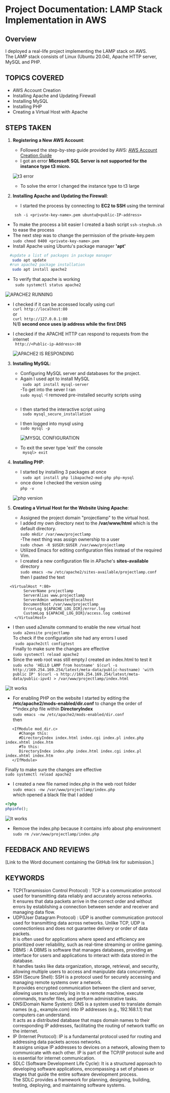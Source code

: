 # Project Documentation: LAMP Stack Implementation in AWS

## Overview
I deployed a real-life project implementing the LAMP stack on AWS.  
The LAMP stack consists of Linux (Ubuntu 20.04), Apache HTTP server, MySQL and PHP.

## TOPICS COVERED 
- AWS Account Creation
- Installing Apache and Updating Firewall
- Installing MySQL
- Installing PHP
- Creating a Virtual Host with Apache

## STEPS TAKEN 
1. **Registering a New AWS Account**:
   - Followed the step-by-step guide provided by AWS: [AWS Account Creation Guide](https://repost.aws/knowledge-center/create-and-activate-aws-account)
   - I got an error **Microsoft SQL Server is not supported for the instance type t3 micro.**  

    ![t3 error](awsErr.png)  

    - To solve the error I changed the instance type to t3 large


2. **Installing Apache and Updating the Firewall**:
   - I started the process by connecting to  __EC2 to SSH__ using the terminal  
```
    ssh -i <private-key-name>.pem ubuntu@<public-IP-address>
   ```
   - To make the process a bit easier I created a bash script ```ssh-steghub.sh``` to ease the process
   - The next step was to change the permission of the private-key.pem  
   ```sudo chmod 0400 <private-key-name>.pem```
   - Install Apache using Ubuntu's package manager __'apt'__
``` bash
  #update a list of packages in package manager  
   sudo apt update  
  #run apache2 package installation  
   sudo apt install apache2
```
 - To verify that apache is working  
 ``` sudo systemctl status apache2```  

 ![APACHE2 RUNNING](apacheWorking.jpeg)  
 - I checked if it can be accessed locally using curl  
 ```curl http://localhost:80```  
 or  
 ```curl http://127.0.0.1:80```  
 N/B __second once uses ip address while the first DNS__

 - I checked if the APACHE HTTP can respond to requests from the internet        
 ``` http://<Public-ip-Address>:80```  

   ![APACHE2 IS RESPONDING](apacheresponse.png)  

3. **Installing MySQL**:
   - Configuring MySQL server and databases for the project.
   - Again I used apt to install MySQL  
   ``` sudo apt install mysql-server```  
   -To get into the sever I ran  
   ```sudo mysql```
   -I removed pre-installed security scripts using  
   ```ALTER USER 'root'@'localhost' IDENTIFIED WITH mysql_native_password BY 'Password.1';
   ```
   - I then started the interactive script using  
   ``` sudo mysql_secure_installation```
   - I then logged into mysql using  
   ```sudo mysql -p```  

      ![MYSQL CONFIGURATION](mysqlWorking.png)

   - To exit the sever type 'exit' the console  
   ``` mysql> exit```

4. **Installing PHP**:
   - I started by installing 3 packages at once  
   ``` sudo apt install php libapache2-mod-php php-mysql```
   - once done I checked the version using  
   ```php -v```

    ![php version](phpversion.png)  

5. **Creating a Virtual Host for the Website Using Apache**:
   - Assigned the project domain "projectlamp" to the virtual host.
   - I added my own directory next to the  **/var/www/html** which is the default directory.  
   ```sudo mkdir /var/www/projectlamp```  
   -The next thing was assign ownership to a user  
   ```sudo chown -R $USER:$USER /var/www/projectlamp```  
   - Utilized Emacs for editing configuration files instead of the required Vim.
   - I created a new configuration file in APache's **sites-available** directory  
   ```sudo emacs -nw /etc/apache2/sites-available/projectlamp.conf```  
   then I pasted the text
``` 
  <VirtualHost *:80>
        ServerName projectlamp
        ServerAlias www.projectlamp
        ServerAdmin webmaster@localhost
        DocumentRoot /var/www/projectlamp
        ErrorLog ${APACHE_LOG_DIR}/error.log
        CustomLog ${APACHE_LOG_DIR}/access.log combined
    </VirtualHost>
```


- I then used a2ensite command to enable the new virtual host  
```sudo a2ensite projectlamp```  
 To check if the configuration site had any errors I used  
 ``` sudo apache2ctl configtest```  
 Finally to make sure the changes are effective  
 ```sudo systemctl reload apache2```  
 - Since the web root was still empty.I created an index.html to test it  
 ```sudo echo 'HELLO LAMP from hostname' $(curl -s http://169.254.169.254/latest/meta-data/public-hostname) 'with public IP' $(curl -s http://169.254.169.254/latest/meta-data/public-ipv4) > /var/www/projectlamp/index.html```
 
 ![It works](firstDepoyment.png)


 - For enabling PHP on the website 
 I started by editing the **/etc/apache2/mods-enabled/dir.conf** to change the order of **index.php file within **DirectoryIndex**  
 ```sudo emacs -nw /etc/apache2/mods-enabled/dir.conf```  
 then 
```
   <IfModule mod_dir.c>
      #Change this:
      #DirectoryIndex index.html index.cgi index.pl index.php index.xhtml index.htm
      #To this:
      DirectoryIndex index.php index.html index.cgi index.pl index.xhtml index.htm
   </IfModule>
```

 Finally to make sure the changes are effective  
 ```sudo systemctl reload apache2```  

 - I created a new file named index.php in the web root folder  
 ```sudo emacs -nw /var/www/projectlamp/index.php```  
 which opened a black file that I added 
 ``` php
 <?php
 phpinfo();
 ```
 ![It works](phpworks.png)

- Remove the index.php because it contains info about php environment  
```sudo rm /var/www/projectlamp/index.php```

## FEEDBACK AND REVIEWS
[Link to the Word document containing the GitHub link for submission.]

## KEYWORDS
- TCP(Transmission Control Protocol) : TCP is a communication protocol used for transmitting data reliably and accurately across networks.  
It ensures that data packets arrive in the correct order and without errors by establishing a connection between sender and receiver and managing data flow.
- UDP(User Datagram Protocol) : UDP is another communication protocol used for transmitting data across networks. Unlike TCP, UDP is connectionless and does not guarantee delivery or order of data packets.  
It is often used for applications where speed and efficiency are prioritized over reliability, such as real-time streaming or online gaming.
- DBMS : A DBMS is software that manages databases, providing an interface for users and applications to interact with data stored in the database.  
It handles tasks like data organization, storage, retrieval, and security, allowing multiple users to access and manipulate data concurrently.
- SSH  (Secure Shell): SSH is a protocol used for securely accessing and managing remote systems over a network.  
 It provides encrypted communication between the client and server, allowing users to securely log in to a remote machine, execute commands, transfer files, and perform administrative tasks.
- DNS(Domain Name System): DNS is a system used to translate domain names (e.g., example.com) into IP addresses (e.g., 192.168.1.1) that computers can understand.   
It acts as a distributed database that maps domain names to their corresponding IP addresses, facilitating the routing of network traffic on the internet.
- IP (Internet Protocol): IP is a fundamental protocol used for routing and addressing data packets across networks.  
 It assigns unique IP addresses to devices on a network, allowing them to communicate with each other. IP is part of the TCP/IP protocol suite and is essential for internet communication.
- SDLC (Software Development Life Cycle): It is a structured approach to developing software applications, encompassing a set of phases or stages that guide the entire software development process.  
The SDLC provides a framework for planning, designing, building, testing, deploying, and maintaining software systems.